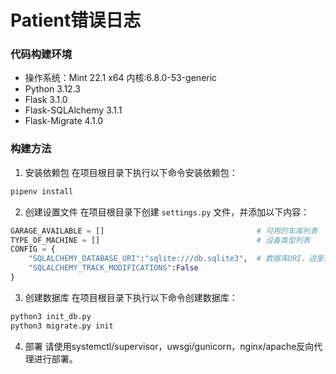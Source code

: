 # Patient错误日志
### 代码构建环境
* 操作系统：Mint 22.1 x64 内核:6.8.0-53-generic
* Python 3.12.3
* Flask 3.1.0
* Flask-SQLAlchemy 3.1.1
* Flask-Migrate 4.1.0
### 构建方法
1. 安装依赖包
在项目根目录下执行以下命令安装依赖包：
```bash
pipenv install
```
2. 创建设置文件
在项目根目录下创建 `settings.py` 文件，并添加以下内容：
```python
GARAGE_AVAILABLE = []                                  # 可用的车库列表
TYPE_OF_MACHINE = []                                   # 设备类型列表
CONFIG = {
    "SQLALCHEMY_DATABASE_URI":"sqlite:///db.sqlite3",  # 数据库URI，这里是测试数据库，如需生产部署请使用高性能数据库
    "SQLALCHEMY_TRACK_MODIFICATIONS":False
}
```
3. 创建数据库
在项目根目录下执行以下命令创建数据库：
```bash
python3 init_db.py
python3 migrate.py init
```
4. 部署
请使用systemctl/supervisor，uwsgi/gunicorn，nginx/apache反向代理进行部署。